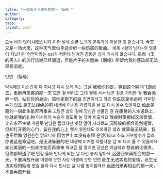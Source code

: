 ```yaml
---
title: "一首适合今天听的歌—— 姻缘 "
author:
category: 
tags: 
layout: post
---
```

오늘 비가 많이 내렸습니다.이런 날에 슬픈 노래가 분위기에 어울린 것 같습니다.
今天又是一场大雨，这种天气里似乎适合听一些伤感的歌曲。
비록 <왕의 남자>의 열풍이 지났지만 인연이라는 ost가 저한테 남겨진 감동은 쉽게 가시지 않습니다.
虽然《王的男人》的流行热潮已经消退，但是片子的主题曲《姻缘》所留给我的感动却无法轻易消逝。

인연  （姻缘）

약속해요 이순간이 다 지나고 다시 보게 되는 그날
我和你约定，等到这个瞬间飞逝而去，重新再见面的那一天
모든 걸 버리고 그대 곁에 서서 남은 길을 가리란 걸
我会抛弃一切，站在你的身边，陪你走剩下的路
인연이라고 하죠
你说这是命运吧
거부할 수가 없죠
是无法拒绝的吧
내생에 이처럼 아름다운 날 또 다시 올수 있을까요
如此美丽的一刻此生能否再重来
고달픈 삶의 길에 당신은 선물인 걸
在疲惫的人生道路上，你就是我的礼物
이사랑이 녹슬지 않도록 늘 닦아 비출께요
我会时常擦拭这段爱情，让它永不生锈
취한듯 만남은 짧았지만 빗장 열어 자리했죠
沉醉般的相会虽然短暂，但却打开我的心门，留在我的心上
맺지 못한데도 후회하진 않죠
就算毫无结果，我也不后悔
영원한건 없으니까
因为世上本没有永恒
운명이라고 하죠 거부할수가 없죠
你说这是命运吧，是无法躲避的吧
내생에 이처럼 아름다운 날 또 다시 올 수 있을까요
如此美丽的一刻此生能否再重来
하고픈 말 많지만 당신은 아실테죠
想说的话很多，但你都知道了吧
먼길 돌아 만나게 되는 날 다신 놓지 말아요
远途归来再相会的那一天，不要再放开我
이생에 못한 사랑 이생에 못한 인연
此生无法实现的爱情，此生无法实现的姻缘
먼길 돌아 다시 만나는 날 나를 놓지말아요
远途归来再相会的那一天，不要再放开我

